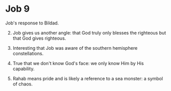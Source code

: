# Job 9

Job's response to Bildad.

2) Job gives us another angle: that God truly only blesses the righteous but that God gives righteous.


9) Interesting that Job was aware of the southern hemisphere constellations.


11) True that we don't know God's face: we only know Him by His capability.


13) Rahab means pride and is likely a reference to a sea monster: a symbol of chaos.